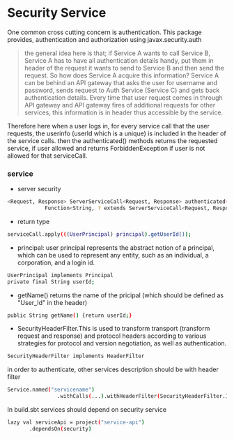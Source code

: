 # Security Service
 One common cross cutting concern is authentication. This package provides, authentication and authorization using javax.security.auth
>the general idea here is that; if Service A wants to call Service B, Service A has to have all authentication details handy, put them in header of the request it wants to send to Service B and then send the request. So how does Service A acquire this information? Service A can be behind an API gateway that asks the user for username and password, sends request to Auth Service (Service C) and gets back authentication details. Every time that user request comes in through API gateway and API gateway fires of additional requests for other services, this information is in header thus accessible by the service.

Therefore here when a user logs in, for every service call that the user requests, the userinfo (userId which is a unique) is included in the header of the service calls.
then the authenticated() methods returns the requested service, if user allowed and returns ForbiddenException if user is not allowed for that serviceCall. 
### service
* server security
```sh
<Request, Response> ServerServiceCall<Request, Response> authenticated(
            Function<String, ? extends ServerServiceCall<Request, Response>> serviceCall)
```
* return type 
```sh
serviceCall.apply(((UserPrincipal) principal).getUserId());
```
* principal: 
user principal represents the abstract notion of a principal, which can be used to represent any entity, such as an individual, a corporation, and a login id.
```sh
UserPrincipal implements Principal
private final String userId;
```
* getName() returns the name of the pricipal (which should be defined as "User_Id" in the header)
```sh
public String getName() {return userId;}
```
* SecurityHeaderFilter.This is used to transform transport (transform request and response) and protocol headers according to various strategies for protocol and version negotiation, as well as authentication.
```sh
SecurityHeaderFilter implements HeaderFilter
```
in order to authenticate, other services description should be with header filter
```sh
Service.named("servicename")
                .withCalls(...).withHeaderFilter(SecurityHeaderFilter.INSTANCE) 
```
In build.sbt services should depend on security service
```sh
lazy val serviceApi = project("service-api")
       .dependsOn(security)
```








